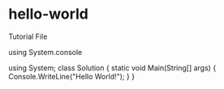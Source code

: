 # hello-world
Tutorial File

using System.console

using System;
class Solution
{
  static void Main(String[] args)
  {
    Console.WriteLine("Hello World!");
  }
}

